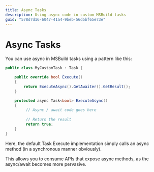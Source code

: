 ```yaml
---
title: Async Tasks
description: Using async code in custom MSBuild tasks
guid: "578d7d16-6047-41a4-9beb-56d5bf65e73e"
---
```

# Async Tasks

You can use async in MSBuild tasks using a pattern like this:

```csharp
public class MyCustomTask : Task {

    public override bool Execute()
    {
        return ExecuteAsync().GetAwaiter().GetResult();
    }

    protected async Task<bool> ExecuteAsync()
    {
         // Async / await code goes here
         
         // Return the result
         return true;
    }
}

```

Here, the default Task Execute implementation simply calls an async method (in a synchronous manner obviously).

This allows you to consume APIs that expose async methods, as the async/await becomes more pervasive.
